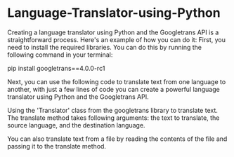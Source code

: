 # Language-Translator-using-Python
Creating a language translator using Python and the Googletrans API is a straightforward process. Here's an example of how you can do it: First, you need to install the required libraries. You can do this by running the following command in your terminal:

pip install googletrans==4.0.0-rc1

Next, you can use the following code to translate text from one language to another, with just a few lines of code you can create a powerful language translator using Python and the Googletrans API.

Using the 'Translator' class from the googletrans library to translate text. The translate method takes following arguments: the text to translate, the source language, and the destination language.

You can also translate text from a file by reading the contents of the file and passing it to the translate method.
